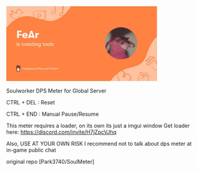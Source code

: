  <a href="https://www.buymeacoffee.com/fearr" target="_blank">
	<img
	 src="image.jpg"
	 width="400px"
	 />
 </a>

Soulworker DPS Meter for Global Server

CTRL + DEL : Reset

CTRL + END : Manual Pause/Resume

This meter requires a loader, on its own its just a imgui window
Get loader here: https://discord.com/invite/H7jZpcVJhq

Also, USE AT YOUR OWN RISK
I recommend not to talk about dps meter at in-game public chat


original repo [Park3740/SoulMeter]

